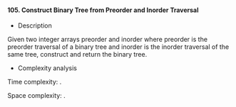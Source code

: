 #### 105. Construct Binary Tree from Preorder and Inorder Traversal

* Description

Given two integer arrays preorder and inorder where preorder is the preorder traversal of a binary tree and inorder is the inorder traversal of the same tree, construct and return the binary tree.

* Complexity analysis

Time complexity: .

Space complexity: .